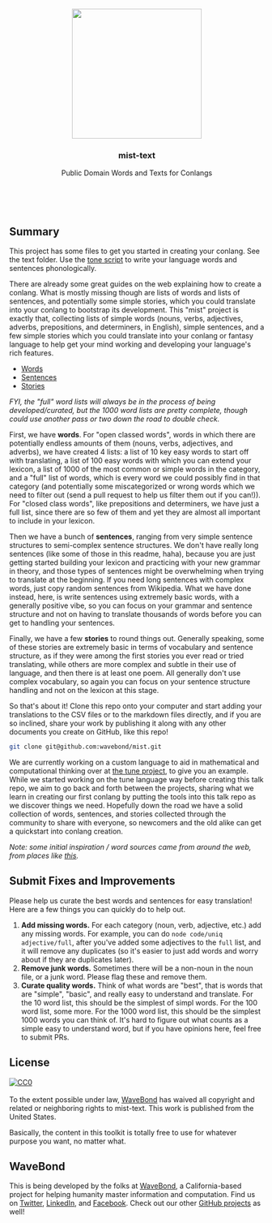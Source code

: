 <br/>
<br/>
<br/>
<br/>
<br/>
<br/>

<p align='center'>
  <img src='https://github.com/wavebond/mist-text/blob/make/view/view.svg?raw=true' height='256'>
</p>

<h3 align='center'>
  mist-text
</h3>
<p align='center'>
  Public Domain Words and Texts for Conlangs
</p>

<br/>
<br/>
<br/>

## Summary

This project has some files to get you started in creating your conlang. See the text folder. Use the [tone script](https://github.com/wavebond/tone) to write your language words and sentences phonologically.

There are already some great guides on the web explaining how to create a conlang. What is mostly missing though are lists of words and lists of sentences, and potentially some simple stories, which you could translate into your conlang to bootstrap its development. This "mist" project is exactly that, collecting lists of simple words (nouns, verbs, adjectives, adverbs, prepositions, and determiners, in English), simple sentences, and a few simple stories which you could translate into your conlang or fantasy language to help get your mind working and developing your language's rich features.

- [Words](https://github.com/wavebond/mist-text/tree/make/text/list/word)
- [Sentences](https://github.com/wavebond/mist-text/tree/make/text/list/sentence)
- [Stories](https://github.com/wavebond/mist-text/tree/make/text)

_FYI, the "full" word lists will always be in the process of being developed/curated, but the 1000 word lists are pretty complete, though could use another pass or two down the road to double check._

First, we have **words**. For "open classed words", words in which there are potentially endless amounts of them (nouns, verbs, adjectives, and adverbs), we have created 4 lists: a list of 10 key easy words to start off with translating, a list of 100 easy words with which you can extend your lexicon, a list of 1000 of the most common or simple words in the category, and a "full" list of words, which is every word we could possibly find in that category (and potentially some miscategorized or wrong words which we need to filter out (send a pull request to help us filter them out if you can!)). For "closed class words", like prepositions and determiners, we have just a full list, since there are so few of them and yet they are almost all important to include in your lexicon.

Then we have a bunch of **sentences**, ranging from very simple sentence structures to semi-complex sentence structures. We don't have really long sentences (like some of those in this readme, haha), because you are just getting started building your lexicon and practicing with your new grammar in theory, and those types of sentences might be overwhelming when trying to translate at the beginning. If you need long sentences with complex words, just copy random sentences from Wikipedia. What we have done instead, here, is write sentences using extremely basic words, with a generally positive vibe, so you can focus on your grammar and sentence structure and not on having to translate thousands of words before you can get to handling your sentences.

Finally, we have a few **stories** to round things out. Generally speaking, some of these stories are extremely basic in terms of vocabulary and sentence structure, as if they were among the first stories you ever read or tried translating, while others are more complex and subtle in their use of language, and then there is at least one poem. All generally don't use complex vocabulary, so again you can focus on your sentence structure handling and not on the lexicon at this stage.

So that's about it! Clone this repo onto your computer and start adding your translations to the CSV files or to the markdown files directly, and if you are so inclined, share your work by publishing it along with any other documents you create on GitHub, like this repo!

```bash
git clone git@github.com:wavebond/mist.git
```

We are currently working on a custom language to aid in mathematical and computational thinking over at [the tune project](https://github.com/wavebond/tune), to give you an example. While we started working on the tune language way before creating this talk repo, we aim to go back and forth between the projects, sharing what we learn in creating our first conlang by putting the tools into this talk repo as we discover things we need. Hopefully down the road we have a solid collection of words, sentences, and stories collected through the community to share with everyone, so newcomers and the old alike can get a quickstart into conlang creation.

_Note: some initial inspiration / word sources came from around the web, from places like [this](https://www.reddit.com/r/conlangs/comments/hy5f0z/625_words_to_get_your_conlang_going/)._

## Submit Fixes and Improvements

Please help us curate the best words and sentences for easy translation! Here are a few things you can quickly do to help out.

1. **Add missing words.** For each category (noun, verb, adjective, etc.) add any missing words. For example, you can do `node code/uniq adjective/full`, after you've added some adjectives to the `full` list, and it will remove any duplicates (so it's easier to just add words and worry about if they are duplicates later).
2. **Remove junk words.** Sometimes there will be a non-noun in the noun file, or a junk word. Please flag these and remove them.
3. **Curate quality words.** Think of what words are "best", that is words that are "simple", "basic", and really easy to understand and translate. For the 10 word list, this should be the simplest of simpl words. For the 100 word list, some more. For the 1000 word list, this should be the simplest 1000 words you can think of. It's hard to figure out what counts as a simple easy to understand word, but if you have opinions here, feel free to submit PRs.

## License

<p xmlns:dct="http://purl.org/dc/terms/" xmlns:vcard="http://www.w3.org/2001/vcard-rdf/3.0#">
  <a rel="license"
     href="http://creativecommons.org/publicdomain/zero/1.0/">
    <img src="http://i.creativecommons.org/p/zero/1.0/88x31.png" style="border-style: none;" alt="CC0" />
  </a>
  <br />
  <br />
  To the extent possible under law,
  <a rel="dct:publisher"
     href="https://github.com/wavebond">
    <span property="dct:title">WaveBond</span></a>
  has waived all copyright and related or neighboring rights to
  <span property="dct:title">mist-text</span>.
This work is published from the
<span property="vcard:Country" datatype="dct:ISO3166"
      content="US" about="https://github.com/wavebond">
  United States</span>.
</p>

Basically, the content in this toolkit is totally free to use for whatever purpose you want, no matter what.

## WaveBond

This is being developed by the folks at [WaveBond](https://wave.bond), a
California-based project for helping humanity master information and
computation. Find us on [Twitter](https://twitter.com/wavebond),
[LinkedIn](https://www.linkedin.com/company/wavebond), and
[Facebook](https://www.facebook.com/wavebond). Check out our other
[GitHub projects](https://github.com/wavebond) as well!
